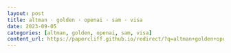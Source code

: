 ```yaml
---
layout: post
title: altman · golden · openai · sam · visa
date: 2023-09-05
categories: [altman, golden, openai, sam, visa]
content_url: https://papercliff.github.io/redirect/?q=altman+golden+openai+sam+visa&tbs=cdr:1,cd_min:9/4/2023,cd_max:9/6/2023
---
```

